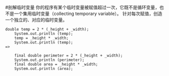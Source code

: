 #剖解临时变量
你的程序有某个临时变量被赋值超过一次，它既不是循环变量，也不是一个集用临时变量（collecting temporary variable）。
针对每次赋值，创造一个独立的、对应的临时变量。
```$xslt
double temp = 2 * (_height + _width);
    System.out.println (temp);
    temp = _height * _width;
    System.out.println (temp);
=>

    final double perimeter = 2 * (_height + _width);
    System.out.println (perimeter);
    final double area = _height * _width;
    System.out.println (area);
```